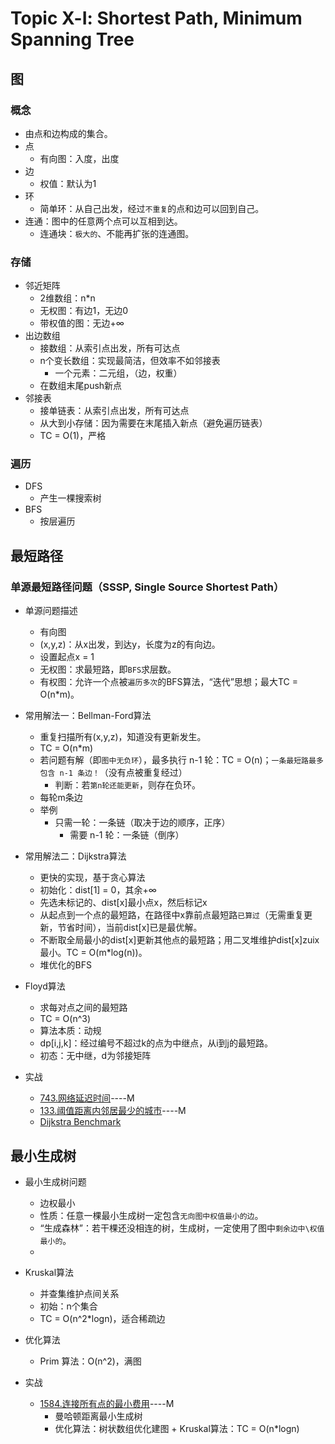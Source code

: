 # Topic Ⅹ-Ⅰ: Shortest Path, Minimum Spanning Tree

## 图
### 概念
* 由点和边构成的集合。
* 点
    * 有向图：入度，出度
* 边
    * 权值：默认为1
* 环
    * 简单环：从自己出发，经过`不重复`的点和边可以回到自己。
* 连通：图中的任意两个点可以互相到达。
    * 连通块：`极大的`、不能再扩张的连通图。

### 存储
* 邻近矩阵
    * 2维数组：n*n
    * 无权图：有边1，无边0
    * 带权值的图：无边+∞
* 出边数组
    * 接数组：从索引点出发，所有可达点
    * n个变长数组：实现最简洁，但效率不如邻接表
        * 一个元素：二元组，（边，权重）
    * 在数组末尾push新点
* 邻接表
    * 接单链表：从索引点出发，所有可达点
    * 从大到小存储：因为需要在末尾插入新点（避免遍历链表）
    * TC = O(1)，严格

### 遍历
* DFS
    * 产生一棵搜索树
* BFS
    * 按层遍历


## 最短路径
### 单源最短路径问题（SSSP, Single Source Shortest Path）
* 单源问题描述
    * 有向图
    * (x,y,z)：从x出发，到达y，长度为z的有向边。
    * 设置起点x = 1
    * 无权图：求最短路，即`BFS`求层数。
    * 有权图：允许一个点被`遍历多次`的BFS算法，“迭代”思想；最大TC = O(n*m)。

* 常用解法一：Bellman-Ford算法
    * 重复扫描所有(x,y,z)，知道没有更新发生。
    * TC = O(n*m)
    * 若问题有解（即`图中无负环`），最多执行 n-1 轮：TC = O(n)；`一条最短路最多包含 n-1 条边！`（没有点被重复经过）
        * 判断：若`第n轮还能更新`，则存在负环。 
    * 每轮m条边
    * 举例
        * 只需一轮：一条链（取决于边的顺序，正序）
            * 需要 n-1 轮：一条链（倒序）

* 常用解法二：Dijkstra算法
    * 更快的实现，基于贪心算法
    * 初始化：dist[1] = 0，其余+∞
    * 先选未标记的、dist[x]最小点x，然后标记x
    * 从起点到一个点的最短路，在路径中x靠前点最短路`已算过`（无需重复更新，节省时间），当前dist[x]已是最优解。
    * 不断取全局最小的dist[x]更新其他点的最短路；用二叉堆维护dist[x]zuix最小。TC = O(m*log(n))。
    * 堆优化的BFS

* Floyd算法
    * 求每对点之间的最短路
    * TC = O(n^3)
    * 算法本质：动规
    * dp[i,j,k]：经过编号不超过k的点为中继点，从i到j的最短路。
    * 初态：无中继，d为邻接矩阵

* 实战
    * [743.网络延迟时间](https://leetcode-cn.com/problems/network-delay-time/)----M
    * [133.阈值距离内邻居最少的城市](https://leetcode-cn.com/problems/find-the-city-with-the-smallest-number-of-neighbors-at-a-threshold-distance/)----M
    * [Dijkstra Benchmark](https://www.acwing.com/problem/content/852/)


## 最小生成树
* 最小生成树问题
    * 边权最小
    * 性质：任意一棵最小生成树一定包含`无向图中权值最小的边`。
    * “生成森林”：若干棵还没相连的树，生成树，一定使用了图中`剩余边中\权值最小的`。
    * 

* Kruskal算法
    * 并查集维护点间关系
    * 初始：n个集合
    * TC = O(n^2*logn)，适合稀疏边

* 优化算法
    * Prim 算法：O(n^2)，满图

* 实战
    * [1584.连接所有点的最小费用](https://leetcode-cn.com/problems/min-cost-to-connect-all-points/)----M
        * 曼哈顿距离最小生成树    
        * 优化算法：树状数组优化建图 + Kruskal算法：TC = O(n*logn)






